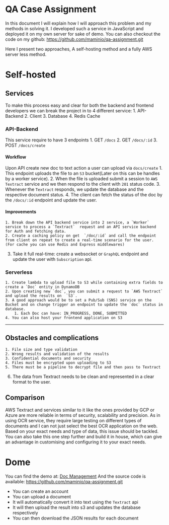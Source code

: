 # QA Case Assignment

In this document I will explain how I will approach this problem and my methods in solving it.
I developed such a service in JavaScript and deployed it on my own server for sake of demo. 
You can also checkout the code on my github:
https://github.com/maminio/qa-assignment.git


Here I present two approaches, A self-hosting method and a fully AWS server less method.

# Self-hosted
## Services
To make this process easy and clear for both the backend and frontend developers we can break the project in to 4 different service: 
	1. API-Backend
	2. Client
	3. Database
	4. Redis Cache

### API-Backend
This service require to have 3 endpoints 
	1. GET  `/docs` 
	2. GET  `/docs/:id`
	3. POST  `/docs/create`
	

#### Workflow
Upon API create new doc to text action a user can upload via `docs/create` 
	1. This endpoint uploads the file to an `S3`  bucket(Later on this can be handles by a worker service).
	2. When the file is uploaded submit a session to `AWS Textract` service and we then respond to the client with `201` status code.
	3. Whenever the `Textract` responds, we update the database and the respective document status.
  4. The client can fetch the status of the doc by the `/docs/:id` endpoint and update the user. 

#### Improvements 
	1. Break down the API backend service into 2 service, a `Worker` service to process a `Textract`  request and an API service backend for Auth and fetching data.
	2. Create a caching policy on get  `/doc/:id` and call the endpoint from client on repeat to create a real-time scenario for the user.  (For cache you can use Redis and Express middlewares)
  3. Take it full real-time: create a websocket or `GraphQL` endpoint and update the user with `Subscription` api.


### Serverless 
	1. Create lambda to upload file to S3 while containing extra fields to create a `Doc` entity in DynamoDB
	2. Upon creating new `doc`, you can submit a request to `AWS Textract` and upload the results on  `S3`.
	3. A good approach would be to set a Pub/Sub (SNS) service on the Bucket and on change trigger an endpoint to update the `doc` status in database. 
		1. Each Doc can have: IN_PROGRESS, DONE, SUBMITTED
	4. You can also host your frontend application on S3


- - - -

## Obstacles and complications 
	1. File size and type validation 
	2. Wrong results and validation of the results 
	3. Confidential documents and security 
	4. Files must be encrypted upon uploading to S3
	5. There must be a pipeline to decrypt file and then pass to Textract
  6. The data from Textract needs to be clean and represented in a clear format to the user.
	

## Comparison 
AWS Textract and services similar to it like the ones provided by GCP or Azure are more reliable in terms of security, scalability and precision. As in using OCR service, they require large testing on different types of documents and I can not just select the best OCR application on the web. 
Based on your exact needs and type of data, this issue should be tackled. You can also take this one step further and build it in house, which can give an advantage in customising and configuring it to your exact needs.


# Dome
You can find the demo at: 
[Doc Management](https://qa.dev.mamin.io)
And the source code is available:
https://github.com/maminio/qa-assignment.git

* You can create an account 
* You can upload a document 
* It will automatically convert it into text using the `Textract` api
* It will then upload the result into s3 and updates the database respectively
* You can then download the JSON results for each document 
